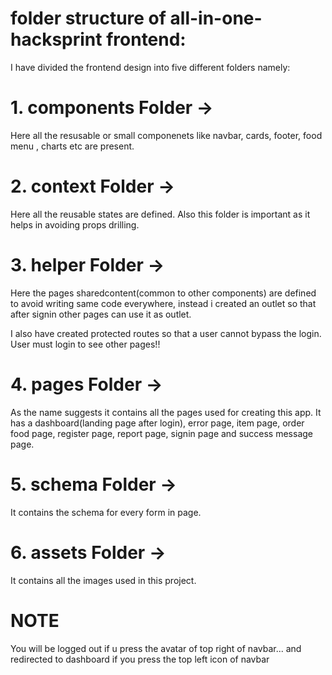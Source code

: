 # folder structure of all-in-one-hacksprint frontend:

I have divided the frontend design into five different folders namely:

# 1. components Folder -> 
Here all the resusable or small componenets like navbar, cards, footer, food menu , charts etc are present. 

# 2. context Folder -> 
Here all the reusable states are defined. Also this folder is important as it helps in avoiding props drilling.

# 3. helper Folder -> 
Here the pages sharedcontent(common to other components) are defined to avoid writing same code everywhere, instead i created an outlet so that after signin other pages can use it as outlet. 

I also have created protected routes so that a user cannot bypass the login. User must login to see other pages!!

# 4. pages Folder -> 
As the name suggests it contains all the pages used for creating this app. It has a dashboard(landing page after login), error page, item page, order food page, register page, report page, signin page and success message page.

# 5. schema Folder -> 
It contains the schema for every form in page.

# 6. assets Folder ->
It contains all the images used in this project.

# NOTE
You will be logged out if u press the avatar of top right of navbar... and redirected to dashboard if you press the top left icon of navbar